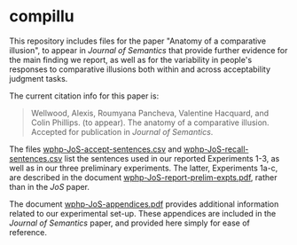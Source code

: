 # compillu
This repository includes files for the paper "Anatomy of a comparative illusion", to appear in *Journal of Semantics* that provide further evidence for the main finding we report, as well as for the variability in people's responses to comparative illusions both within and across acceptability judgment tasks. 

The current citation info for this paper is: 

> Wellwood, Alexis, Roumyana Pancheva, Valentine Hacquard, and Colin Phillips. (to appear). The anatomy of a comparative illusion. Accepted for publication in *Journal of Semantics*. 

The files [wphp-JoS-accept-sentences.csv](wphp-JoS-accept-sentences.csv) and [wphp-JoS-recall-sentences.csv](wphp-JoS-recall-sentences.csv) list the sentences used in our reported Experiments 1-3, as well as in our three preliminary experiments. The latter, Experiments 1a-c, are described in the document [wphp-JoS-report-prelim-expts.pdf](wphp-JoS-report-prelim-expts.pdf), rather than in the *JoS* paper.

The document [wphp-JoS-appendices.pdf](wphp-JoS-appendices.pdf) provides additional information related to our experimental set-up. These appendices are included in the *Journal of Semantics* paper, and provided here simply for ease of reference. 
